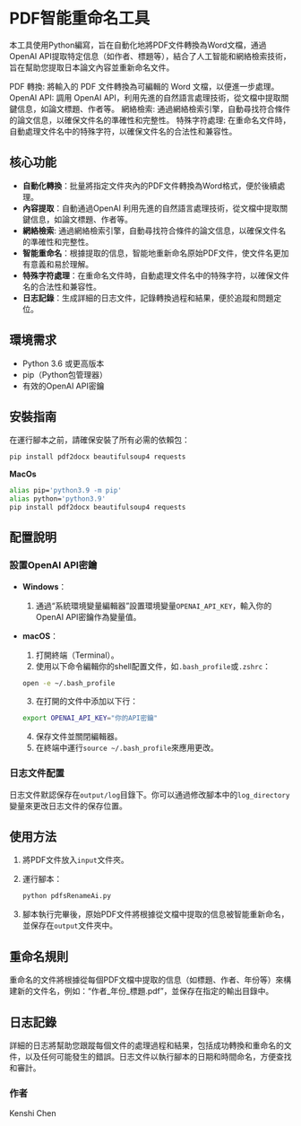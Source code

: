 # PDF智能重命名工具

本工具使用Python編寫，旨在自動化地將PDF文件轉換為Word文檔，通過OpenAI API提取特定信息（如作者、標題等），結合了人工智能和網絡檢索技術，旨在幫助您提取日本論文內容並重新命名文件。

PDF 轉換: 將輸入的 PDF 文件轉換為可編輯的 Word 文檔，以便進一步處理。
OpenAI API: 調用 OpenAI API，利用先進的自然語言處理技術，從文檔中提取關鍵信息，如論文標題、作者等。
網絡檢索: 通過網絡檢索引擎，自動尋找符合條件的論文信息，以確保文件名的準確性和完整性。
特殊字符處理: 在重命名文件時，自動處理文件名中的特殊字符，以確保文件名的合法性和兼容性。

## 核心功能

- **自動化轉換**：批量將指定文件夾內的PDF文件轉換為Word格式，便於後續處理。
- **內容提取**：自動通過OpenAI 利用先進的自然語言處理技術，從文檔中提取關鍵信息，如論文標題、作者等。
- **網絡檢索**: 通過網絡檢索引擎，自動尋找符合條件的論文信息，以確保文件名的準確性和完整性。
- **智能重命名**：根據提取的信息，智能地重新命名原始PDF文件，使文件名更加有意義和易於理解。
- **特殊字符處理**：在重命名文件時，自動處理文件名中的特殊字符，以確保文件名的合法性和兼容性。
- **日志記錄**：生成詳細的日志文件，記錄轉換過程和結果，便於追蹤和問題定位。

## 環境需求

- Python 3.6 或更高版本
- pip（Python包管理器）
- 有效的OpenAI API密鑰

## 安裝指南

在運行腳本之前，請確保安裝了所有必需的依賴包：

```bash
pip install pdf2docx beautifulsoup4 requests
```

**MacOs**
```bash
alias pip='python3.9 -m pip'
alias python='python3.9'  
pip install pdf2docx beautifulsoup4 requests
```

## 配置說明

### 設置OpenAI API密鑰

- **Windows**：
  1. 通過“系統環境變量編輯器”設置環境變量`OPENAI_API_KEY`，輸入你的OpenAI API密鑰作為變量值。

- **macOS**：
  1. 打開終端（Terminal）。
  2. 使用以下命令編輯你的shell配置文件，如`.bash_profile`或`.zshrc`：

    ```bash
    open -e ~/.bash_profile
    ```

  3. 在打開的文件中添加以下行：

    ```bash
    export OPENAI_API_KEY="你的API密鑰"
    ```

  4. 保存文件並關閉編輯器。
  5. 在終端中運行`source ~/.bash_profile`來應用更改。

### 日志文件配置

日志文件默認保存在`output/log`目錄下。你可以通過修改腳本中的`log_directory`變量來更改日志文件的保存位置。

## 使用方法

1. 將PDF文件放入`input`文件夾。
2. 運行腳本：

    ```bash
    python pdfsRenameAi.py
    ```

3. 腳本執行完畢後，原始PDF文件將根據從文檔中提取的信息被智能重新命名，並保存在`output`文件夾中。

## 重命名規則

重命名的文件將根據從每個PDF文檔中提取的信息（如標題、作者、年份等）來構建新的文件名，例如：“作者_年份_標題.pdf”，並保存在指定的輸出目錄中。

## 日志記錄

詳細的日志將幫助您跟蹤每個文件的處理過程和結果，包括成功轉換和重命名的文件，以及任何可能發生的錯誤。日志文件以執行腳本的日期和時間命名，方便查找和審計。

### 作者

Kenshi Chen

